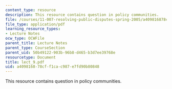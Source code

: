 ```yaml
---
content_type: resource
description: This resource contains question in policy communities.
file: /courses/11-007-resolving-public-disputes-spring-2005/a409816878cff1cac987e7fd90b80848_lect_9.pdf
file_type: application/pdf
learning_resource_types:
- Lecture Notes
ocw_type: OCWFile
parent_title: Lecture Notes
parent_type: CourseSection
parent_uid: 50b49122-903b-96b8-d465-b3d7ee39768e
resourcetype: Document
title: lect_9.pdf
uid: a4098168-78cf-f1ca-c987-e7fd90b80848
---
```

This resource contains question in policy communities.


